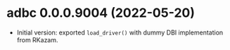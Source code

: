 <!-- NEWS.md is maintained by https://cynkra.github.io/fledge, do not edit -->

# adbc 0.0.0.9004 (2022-05-20)

- Initial version: exported `load_driver()` with dummy DBI implementation from RKazam.
